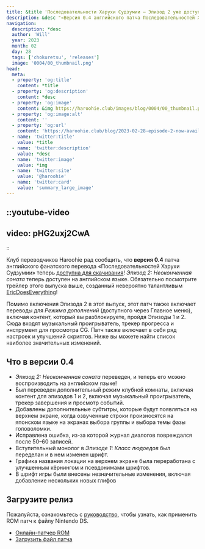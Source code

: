 ```yaml
---
title: &title 'Последовательности Харухи Судзумии – Эпизод 2 уже доступен!'
description: &desc "«Версия 0.4 английского патча Последовательностей Харухи Судзумии», содержащая перевод второго Эпизода: Неоконченная соната, теперь доступна для загрузки!"
navigation:
  description: *desc
  author: 'Will'
  year: 2023
  month: 02
  day: 28
  tags: ['chokuretsu', 'releases']
  image: '0004/00_thumbnail.png'
head:
  meta:
  - property: 'og:title'
    content: *title
  - property: 'og:description'
    content: *desc
  - property: 'og:image'
    content: &img https://haroohie.club/images/blog/0004/00_thumbnail.png
  - property: 'og:image:alt'
    content: ''
  - property: 'og:url'
    content: 'https://haroohie.club/blog/2023-02-28-episode-2-now-available'
  - name: 'twitter:title'
    value: *title
  - name: 'twitter:description'
    value: *desc
  - name: 'twitter:image'
    value: *img
  - name: 'twitter:site'
    value: '@haroohie'
  - name: 'twitter:card'
    value: 'summary_large_image'
---
```


::youtube-video
----
video: pHG2uxj2CwA
----
::

Клуб переводчиков Haroohie рад сообщить, что **версия 0.4** патча английского фанатского перевода «Последовательностей Харухи Судзумии» теперь [доступна для скачивания](/chokuretsu/patch)! *Эпизод 2: Неоконченная соната* теперь доступен на английском языке. Обязательно посмотрите трейлер этого выпуска выше, созданный невероятно талантливым [EricDoesEverything](https://www.youtube.com/@EricDoesEverythingSeries)!

Помимо включения Эпизода 2 в этот выпуск, этот патч также включает переводы для *Режима дополнений* (доступного через Главное меню), включая контент, который вы разблокируете, пройдя Эпизоды 1 и 2. Сюда входят музыкальный проигрыватель, трекер прогресса и инструмент для просмотра CG. Патч также включает в себя ряд настроек и улучшений скриптов. Ниже вы можете найти список наиболее значительных изменений.

## Что в версии 0.4
* *Эпизод 2: Неоконченная соната* переведен, и теперь его можно воспроизводить на английском языке!
* Был переведен дополнительный режим клубной комнаты, включая контент для эпизодов 1 и 2, включая музыкальный проигрыватель, трекер завершения и просмотр событий.
* Добавлены дополнительные субтитры, которые будут появляться на верхнем экране, когда озвученные строки произносятся на японском языке на экранах выбора группы и выбора темы фазы головоломки.
* Исправлена ошибка, из-за которой журнал диалогов повреждался после 50–60 записей.
* Вступительный монолог в *Эпизоде 1: Класс людоедов* был переделан и в нем изменен шрифт.
* Графика названия локации на верхнем экране была переработана с улучшенным кёрнингом и псевдонимами шрифтов.
* В шрифт игры были внесены незначительные изменения, включая добавление нескольких новых глифов

## Загрузите релиз
Пожалуйста, ознакомьтесь с [руководство](/chokuretsu/guide), чтобы узнать, как применить ROM патч к файлу Nintendo DS.

* [Онлайн-патчер ROM](/chokuretsu/patch)
* [Загрузить файл патча](https://github.com/haroohie-club/ChokuretsuTranslationRelease/releases/latest)